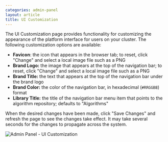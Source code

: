 ```yaml
---
categories: admin-panel
layout: article
title: UI Customization
---
```




The UI Customization page provides functionality for customizing the appearance of the platform interface for users on your cluster. The following customization options are available:

*   **Favicon**: the icon that appears in the browser tab; to reset, click "Change" and select a local image file such as a PNG
*   **Brand Logo:** the image that appears at the top of the navigation bar; to reset, click "Change" and select a local image file such as a PNG
*   **Brand Title:** the text that appears at the top of the navigation bar under the brand logo
*   **Brand Color:** the color of the navigation bar, in hexadecimal (`#RRGGBB`) format
*   **Library Title:** the title of the navigation bar menu item that points to the algorithm repository; defaults to "Algorithms"

When the desired changes have been made, click "Save Changes" and refresh the page to see the changes take effect. It may take several seconds for the changes to propagate across the system.

![Admin Panel - UI Customization]({{site.url}}/developers/images/post_images/algo-images-admin/algo-1609365483178.png)